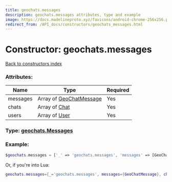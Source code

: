 ```yaml
---
title: geochats.messages
description: geochats.messages attributes, type and example
image: https://docs.madelineproto.xyz/favicons/android-chrome-256x256.png
redirect_from: /API_docs/constructors/geochats_messages.html
---
```

# Constructor: geochats.messages  
[Back to constructors index](index.md)



### Attributes:

| Name     |    Type       | Required |
|----------|---------------|----------|
|messages|Array of [GeoChatMessage](../types/GeoChatMessage.md) | Yes|
|chats|Array of [Chat](../types/Chat.md) | Yes|
|users|Array of [User](../types/User.md) | Yes|



### Type: [geochats.Messages](../types/geochats.Messages.md)


### Example:

```php
$geochats.messages = ['_' => 'geochats.messages', 'messages' => [GeoChatMessage, GeoChatMessage], 'chats' => [Chat, Chat], 'users' => [User, User]];
```  


Or, if you're into Lua:

```lua
geochats.messages={_='geochats.messages', messages={GeoChatMessage}, chats={Chat}, users={User}}

```


